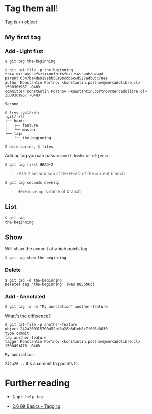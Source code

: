 # Tag them all!

Tag is an object

## My first tag

### Add - Light first

```
$ git tag the-beginning
```

```
$ git cat-file -p the-beginning
tree 99339a532fb221a08fb0faf07175e5380bc0999d
parent 6347ba4da019ebb50a9bcdb6ced527adb83c78ee
author Konstantin Portnov <konstantin.portnov@mercadolibre.cl> 1500360967 -0400
committer Konstantin Portnov <konstantin.portnov@mercadolibre.cl> 1500360967 -0400

Second
```

```
$ tree .git/refs
.git/refs
├── heads
│   ├── feature
│   └── master
└── tags
    └── the-beginning
    
2 directories, 3 files
```

Adding tag you can pass `<commit hash>` or `<object>`

```
$ git tag first HEAD~2
```

> `HEAD~2` second son of the HEAD of the current branch

```
$ git tag seconds develop
```

> Here `develop` is name of branch

## List

```
$ git tag
the-beginning
```

## Show

Will show the commit at which points tag

```
$ git tag show the-beginning
```

### Delete

```
$ git tag -d the-beginning
Deleted tag 'the-beginning' (was 885bb6c)
```


### Add - Annotated

```
$ git tag -a -m "My annotation" another-feature
```

What's the difference?

```
$ git cat-file -p another-feature
object 242a260315700452bd8a28b6d2eb8c7f086a8830
type commit
tag another-feature
tagger Konstantin Portnov <konstantin.portnov@mercadolibre.cl> 1500493476 -0400

My annotation
```

`242a26...` it's a commit tag points to.

# Further reading

- `$ git help tag`

- [2.6 Git Basics - Tagging](https://git-scm.com/book/en/v2/Git-Basics-Tagging)